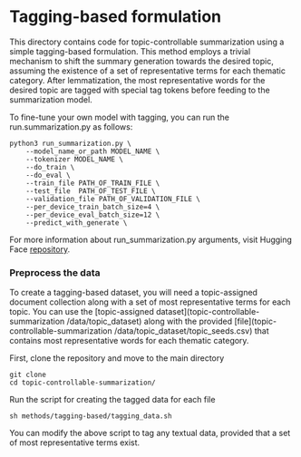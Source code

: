 # Tagging-based formulation

This directory contains code for topic-controllable summarization using a simple tagging-based formulation.
This method employs a trivial mechanism to shift the summary
generation towards the desired topic, assuming the
existence of a set of representative terms for each
thematic category. After lemmatization, the most representative words for the desired topic are tagged with special tag tokens before
feeding to the summarization model.


To fine-tune your own model with tagging, you can run the run.summarization.py as follows:

```
python3 run_summarization.py \
    --model_name_or_path MODEL_NAME \
    --tokenizer MODEL_NAME \
    --do_train \
    --do_eval \
    --train_file PATH_OF_TRAIN_FILE \
    --test_file  PATH_OF_TEST_FILE \
    --validation_file PATH_OF_VALIDATION_FILE \
    --per_device_train_batch_size=4 \
    --per_device_eval_batch_size=12 \
    --predict_with_generate \
```

For more information about run_summarization.py arguments, visit Hugging Face [repository]([https://github.com/huggingface/transformers]).

### Preprocess the data

To create a tagging-based dataset, you will need a topic-assigned document collection along with a set of most representative terms for each topic.
You can use the [topic-assigned dataset](topic-controllable-summarization
/data/topic_dataset)  along with the provided [file](topic-controllable-summarization
/data/topic_dataset/topic_seeds.csv) that contains most representative words for each thematic category.

First, clone the repository and move to the main directory

```
git clone 
cd topic-controllable-summarization/
```

Run the script for creating the tagged data for each file

```
sh methods/tagging-based/tagging_data.sh
```

You can modify the above script to tag any textual data, provided that a set of most representative terms exist.

